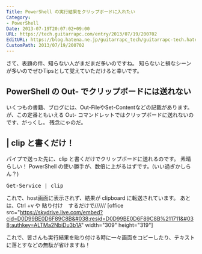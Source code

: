 ```yaml
---
Title: PowerShell の実行結果をクリップボードに入れたい
Category:
- PowerShell
Date: 2013-07-19T20:07:02+09:00
URL: https://tech.guitarrapc.com/entry/2013/07/19/200702
EditURL: https://blog.hatena.ne.jp/guitarrapc_tech/guitarrapc-tech.hatenablog.com/atom/entry/11696248318757675825
CustomPath: 2013/07/19/200702
---
```


さて、表題の件、知らない人がまだまだ多いのですね。
知らないと損なシーンが多いのでぜひTipsとして覚えていただけると幸いです。



<h2>PowerShell の Out- でクリップボードには送れない</h2>
いくつもの書籍、ブログには、Out-FileやSet-Contentなどの記載があります。
が、この定番ともいえる Out- コマンドレットではクリップボードに送れないのです、がっくし。
残念にゃのだ。

<h2> | clip と書くだけ！</h2>

パイプで送った先に、clip と書くだけでクリップボードに送れるのです。
素晴らしい！
PowerShell の使い勝手が、数倍に上がるはずです。(いい過ぎかしらん？)

<pre class="brush: powershell">
Get-Service | clip
</pre>

これで、host画面に表示されず、結果が clipboard に転送されています。
あとは、Ctrl +v や 貼り付け　するだけで//////
[office src="https://skydrive.live.com/embed?cid=D0D99BE0D6F89C8B&#038;resid=D0D99BE0D6F89C8B%211711&#038;authkey=ALTMa2NbiDu3b1A" width="309" height="319"]

これで、皆さんも実行結果を貼り付ける時に一々画面をコピーしたり、テキストに落とすなどの無駄が省けますね！
